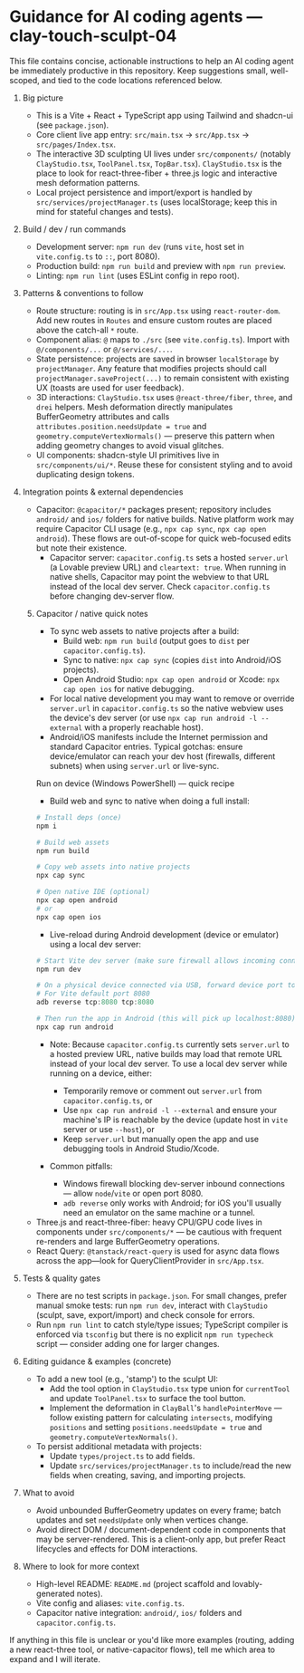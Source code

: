 <!-- Copied/Generated: Project-specific guidance for AI coding agents -->
# Guidance for AI coding agents — clay-touch-sculpt-04

This file contains concise, actionable instructions to help an AI coding agent be immediately productive in this repository. Keep suggestions small, well-scoped, and tied to the code locations referenced below.

1. Big picture
   - This is a Vite + React + TypeScript app using Tailwind and shadcn-ui (see `package.json`).
   - Core client live app entry: `src/main.tsx` -> `src/App.tsx` -> `src/pages/Index.tsx`.
   - The interactive 3D sculpting UI lives under `src/components/` (notably `ClayStudio.tsx`, `ToolPanel.tsx`, `TopBar.tsx`). `ClayStudio.tsx` is the place to look for react-three-fiber + three.js logic and interactive mesh deformation patterns.
   - Local project persistence and import/export is handled by `src/services/projectManager.ts` (uses localStorage; keep this in mind for stateful changes and tests).

2. Build / dev / run commands
   - Development server: `npm run dev` (runs `vite`, host set in `vite.config.ts` to `::`, port 8080).
   - Production build: `npm run build` and preview with `npm run preview`.
   - Linting: `npm run lint` (uses ESLint config in repo root).

3. Patterns & conventions to follow
   - Route structure: routing is in `src/App.tsx` using `react-router-dom`. Add new routes in `Routes` and ensure custom routes are placed above the catch-all `*` route.
   - Component alias: `@` maps to `./src` (see `vite.config.ts`). Import with `@/components/...` or `@/services/...`.
   - State persistence: projects are saved in browser `localStorage` by `projectManager`. Any feature that modifies projects should call `projectManager.saveProject(...)` to remain consistent with existing UX (toasts are used for user feedback).
   - 3D interactions: `ClayStudio.tsx` uses `@react-three/fiber`, `three`, and `drei` helpers. Mesh deformation directly manipulates BufferGeometry attributes and calls `attributes.position.needsUpdate = true` and `geometry.computeVertexNormals()` — preserve this pattern when adding geometry changes to avoid visual glitches.
   - UI components: shadcn-style UI primitives live in `src/components/ui/*`. Reuse these for consistent styling and to avoid duplicating design tokens.

4. Integration points & external dependencies
   - Capacitor: `@capacitor/*` packages present; repository includes `android/` and `ios/` folders for native builds. Native platform work may require Capacitor CLI usage (e.g., `npx cap sync`, `npx cap open android`). These flows are out-of-scope for quick web-focused edits but note their existence.
      - Capacitor server: `capacitor.config.ts` sets a hosted `server.url` (a Lovable preview URL) and `cleartext: true`. When running in native shells, Capacitor may point the webview to that URL instead of the local dev server. Check `capacitor.config.ts` before changing dev-server flow.

   5. Capacitor / native quick notes
      - To sync web assets to native projects after a build:
         - Build web: `npm run build` (output goes to `dist` per `capacitor.config.ts`).
         - Sync to native: `npx cap sync` (copies `dist` into Android/iOS projects).
         - Open Android Studio: `npx cap open android` or Xcode: `npx cap open ios` for native debugging.
      - For local native development you may want to remove or override `server.url` in `capacitor.config.ts` so the native webview uses the device's dev server (or use `npx cap run android -l --external` with a properly reachable host).
      - Android/iOS manifests include the Internet permission and standard Capacitor entries. Typical gotchas: ensure device/emulator can reach your dev host (firewalls, different subnets) when using `server.url` or live-sync.

      Run on device (Windows PowerShell) — quick recipe
         - Build web and sync to native when doing a full install:

      ```powershell
      # Install deps (once)
      npm i

      # Build web assets
      npm run build

      # Copy web assets into native projects
      npx cap sync

      # Open native IDE (optional)
      npx cap open android
      # or
      npx cap open ios
      ```

         - Live-reload during Android development (device or emulator) using a local dev server:

      ```powershell
      # Start Vite dev server (make sure firewall allows incoming connections)
      npm run dev

      # On a physical device connected via USB, forward device port to localhost (adb must be in PATH):
      # For Vite default port 8080
      adb reverse tcp:8080 tcp:8080

      # Then run the app in Android (this will pick up localhost:8080)
      npx cap run android
      ```

         - Note: Because `capacitor.config.ts` currently sets `server.url` to a hosted preview URL, native builds may load that remote URL instead of your local dev server. To use a local dev server while running on a device, either:
            - Temporarily remove or comment out `server.url` from `capacitor.config.ts`, or
            - Use `npx cap run android -l --external` and ensure your machine's IP is reachable by the device (update host in `vite` server or use `--host`), or
            - Keep `server.url` but manually open the app and use debugging tools in Android Studio/Xcode.

         - Common pitfalls:
            - Windows firewall blocking dev-server inbound connections — allow `node`/`vite` or open port 8080.
            - `adb reverse` only works with Android; for iOS you'll usually need an emulator on the same machine or a tunnel.
   - Three.js and react-three-fiber: heavy CPU/GPU code lives in components under `src/components/*` — be cautious with frequent re-renders and large BufferGeometry operations.
   - React Query: `@tanstack/react-query` is used for async data flows across the app—look for QueryClientProvider in `src/App.tsx`.

5. Tests & quality gates
   - There are no test scripts in `package.json`. For small changes, prefer manual smoke tests: run `npm run dev`, interact with `ClayStudio` (sculpt, save, export/import) and check console for errors.
   - Run `npm run lint` to catch style/type issues; TypeScript compiler is enforced via `tsconfig` but there is no explicit `npm run typecheck` script — consider adding one for larger changes.

6. Editing guidance & examples (concrete)
   - To add a new tool (e.g., 'stamp') to the sculpt UI:
     - Add the tool option in `ClayStudio.tsx` type union for `currentTool` and update `ToolPanel.tsx` to surface the tool button.
     - Implement the deformation in `ClayBall`'s `handlePointerMove` — follow existing pattern for calculating `intersects`, modifying `positions` and setting `positions.needsUpdate = true` and `geometry.computeVertexNormals()`.
   - To persist additional metadata with projects:
     - Update `types/project.ts` to add fields.
     - Update `src/services/projectManager.ts` to include/read the new fields when creating, saving, and importing projects.

7. What to avoid
   - Avoid unbounded BufferGeometry updates on every frame; batch updates and set `needsUpdate` only when vertices change.
   - Avoid direct DOM / document-dependent code in components that may be server-rendered. This is a client-only app, but prefer React lifecycles and effects for DOM interactions.

8. Where to look for more context
   - High-level README: `README.md` (project scaffold and lovably-generated notes).
   - Vite config and aliases: `vite.config.ts`.
   - Capacitor native integration: `android/`, `ios/` folders and `capacitor.config.ts`.

If anything in this file is unclear or you'd like more examples (routing, adding a new react-three tool, or native-capacitor flows), tell me which area to expand and I will iterate.
